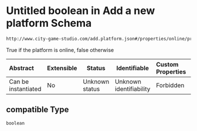 # Untitled boolean in Add a new platform Schema

```txt
http://www.city-game-studio.com/add.platform.json#/properties/online/properties/compatible
```

True if the platform is online, false otherwise


| Abstract            | Extensible | Status         | Identifiable            | Custom Properties | Additional Properties | Access Restrictions | Defined In                                                                           |
| :------------------ | ---------- | -------------- | ----------------------- | :---------------- | --------------------- | ------------------- | ------------------------------------------------------------------------------------ |
| Can be instantiated | No         | Unknown status | Unknown identifiability | Forbidden         | Allowed               | none                | [add-platform.schema.json\*](../out/add-platform.schema.json "open original schema") |

## compatible Type

`boolean`
